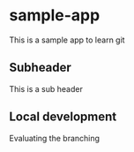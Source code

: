 # sample-app
This is a sample app to learn git

## Subheader
This is a sub header

## Local development
Evaluating the branching
